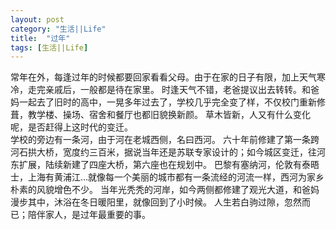 ```yaml
---
layout: post
category: "生活||Life"
title:  "过年"
tags: [生活||Life]
---
```

 常年在外，每逢过年的时候都要回家看看父母。由于在家的日子有限，加上天气寒冷，走完亲戚后，一般都是待在家里。
 时逢天气不错，老爸提议出去转转。和爸妈一起去了旧时的高中，一晃多年过去了，学校几乎完全变了样，不仅校门重新修葺，教学楼、操场、宿舍和餐厅也都旧貌换新颜。
 草木皆新，人又有什么变化呢，是否赶得上这时代的变迁。<BR>
学校的旁边有一条河，由于河在老城西侧，名曰西河。
六十年前修建了第一条跨河石拱大桥，宽度约三百米，据说当年还是苏联专家设计的；如今城区变迁，往河东扩展，陆续新建了四座大桥，第六座也在规划中。
巴黎有塞纳河，伦敦有泰晤士，上海有黄浦江…就像每一个美丽的城市都有一条流经的河流一样，西河为家乡朴素的风貌增色不少。
当年光秃秃的河岸，如今两侧都修建了观光大道，和爸妈漫步其中，沐浴在冬日暖阳里，就像回到了小时候。
人生若白驹过隙，忽然而已；陪伴家人，是过年最重要的事。

